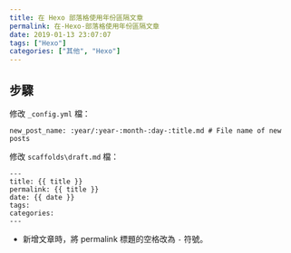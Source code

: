 ```yaml
---
title: 在 Hexo 部落格使用年份區隔文章
permalink: 在-Hexo-部落格使用年份區隔文章
date: 2019-01-13 23:07:07
tags: ["Hexo"]
categories: ["其他", "Hexo"]
---
```


## 步驟

修改 `_config.yml` 檔：

```YML
new_post_name: :year/:year-:month-:day-:title.md # File name of new posts
```

修改 `scaffolds\draft.md` 檔：

```MD
---
title: {{ title }}
permalink: {{ title }}
date: {{ date }}
tags:
categories:
---
```

- 新增文章時，將 permalink 標題的空格改為 `-` 符號。
